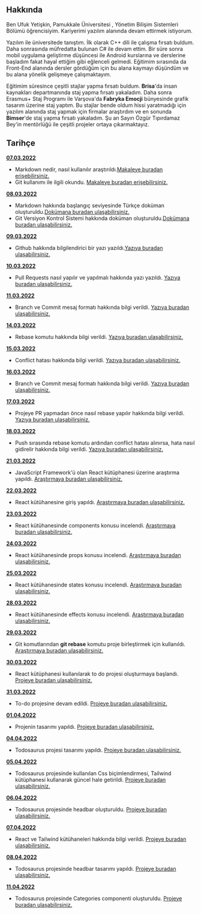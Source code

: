 ## Hakkında

Ben Ufuk Yetişkin, Pamukkale Üniversitesi , Yönetim Bilişim Sistemleri Bölümü öğrencisiyim. Kariyerimi yazılım alanında devam ettirmek istiyorum.

Yazılım ile üniversitede tanıştım. İlk olarak C++ dili ile çalışma fırsatı buldum. Daha sonrasında müfredatta bulunan C# ile devam ettim. Bir süre sonra mobil uygulama geliştirme düşüncesi ile Android kurslarına ve derslerine başladım fakat hayal ettiğim gibi eğlenceli gelmedi. Eğitimim sırasında da Front-End alanında dersler gördüğüm için bu alana kaymayı düşündüm ve bu alana yönelik gelişmeye çalışmaktayım.

Eğitimim süresince çeşitli stajlar yapma fırsatı buldum. **Brisa**'da insan kaynakları departmanında staj yapma fırsatı yakaladım. Daha sonra Erasmus+ Staj Programı ile Varşova'da **Fabryka Emocji** bünyesinde grafik tasarım üzerine staj yaptım. Bu stajlar bende oldum hissi yaratmadığı için yazılım alanında staj yapmak için firmalar araştırdım ve en sonunda **Bimser**'de staj yapma fırsatı yakaladım. Şu an Sayın Özgür Tıpırdamaz Bey'in mentörlüğü ile çeşitli projeler ortaya çıkarmaktayız.

## Tarihçe

[**07.03.2022**](https://github.com/bimser-intern/docs/issues/9)

- Markdown nedir, nasıl kullanılır araştırıldı.[Makaleye buradan erişebilirsiniz.](https://www.markdownguide.org/cheat-sheet/) 
- Git kullanımı ile ilgili okundu. [Makaleye buradan erişebilirsiniz.](https://bidb.itu.edu.tr/seyir-defteri/blog/2019/02/13/git)

[**08.03.2022**](https://github.com/bimser-intern/docs/issues/10)

- Markdown hakkında başlangıç seviyesinde Türkçe doküman oluşturuldu.[Dokümana buradan ulaşabilirsiniz.](../Markdown.md)
- Git Versiyon Kontrol Sistemi hakkında doküman oluşturuldu.[Dokümana buradan ulaşabilirsiniz.](../Git-Versiyon-Kontrol.md)

[**09.03.2022**](https://github.com/bimser-intern/docs/issues/11)

- Github hakkında bilgilendirici bir yazı yazıldı.[Yazıya buradan ulaşabilirsiniz.](../Git-Versiyon-Kontrol.md)

[**10.03.2022**](https://github.com/bimser-intern/docs/issues/14)

- Pull Requests nasıl yapılır ve yapılmalı hakkında yazı yazıldı. [Yazıya buradan ulaşabilirsiniz.](../Git-Versiyon-Kontrol.md)

[**11.03.2022**](https://github.com/bimser-intern/docs/issues/15)

- Branch ve Commit mesaj formatı hakkında bilgi verildi. [Yazıya buradan ulaşabilirsiniz.](../Git-Versiyon-Kontrol.md)

[**14.03.2022**](https://github.com/bimser-intern/docs/issues/24)

- Rebase komutu hakkında bilgi verildi. [Yazıya buradan ulaşabilirsiniz.](../Git-Versiyon-Kontrol.md)
  
[**15.03.2022**](https://github.com/bimser-intern/docs/issues/25)

- Conflict hatası hakkında bilgi verildi. [Yazıya buradan ulaşabilirsiniz.](../Git-Versiyon-Kontrol.md)
  
[**16.03.2022**](https://github.com/bimser-intern/docs/issues/26)

- Branch ve Commit mesaj formatı hakkında bilgi verildi. [Yazıya buradan ulaşabilirsiniz.](../Git-Versiyon-Kontrol.md)

[**17.03.2022**](https://github.com/bimser-intern/docs/issues/27)

- Projeye PR yapmadan önce nasıl rebase yapılır hakkında bilgi verildi. [Yazıya buradan ulaşabilirsiniz.](../Git-Versiyon-Kontrol.md)
  
[**18.03.2022**](https://github.com/bimser-intern/docs/issues/28)

- Push sırasında rebase komutu ardından conflict hatası alınırsa, hata nasıl gidirelir hakkında bilgi verildi. [Yazıya buradan ulaşabilirsiniz.](../Git-Versiyon-Kontrol.md)

[**21.03.2022**](https://github.com/bimser-intern/docs/issues/34)

- JavaScript Framework'ü olan React kütüphanesi üzerine araştırma yapıldı. [Araştırmaya buradan ulaşabilirsiniz.](https://app.patika.dev/courses/react)

[**22.03.2022**](https://github.com/bimser-intern/docs/issues/35)

- React kütühanesine giriş yapıldı. [Araştırmaya buradan ulaşabilirsiniz.](https://app.patika.dev/courses/react)

[**23.03.2022**](https://github.com/bimser-intern/docs/issues/36)

- React kütühanesinde components konusu incelendi. [Araştırmaya buradan ulaşabilirsiniz.](https://app.patika.dev/courses/react)

[**24.03.2022**](https://github.com/bimser-intern/docs/issues/36)

- React kütühanesinde props konusu incelendi. [Araştırmaya buradan ulaşabilirsiniz.](https://app.patika.dev/courses/react)

[**25.03.2022**](https://github.com/bimser-intern/docs/issues/36)

- React kütühanesinde states konusu incelendi. [Araştırmaya buradan ulaşabilirsiniz.](https://app.patika.dev/courses/react)
 
 [**28.03.2022**](https://github.com/bimser-intern/docs/issues/43)

- React kütühanesinde effects konusu incelendi. [Araştırmaya buradan ulaşabilirsiniz.](https://app.patika.dev/courses/react)

[**29.03.2022**](https://github.com/bimser-intern/docs/issues/44)

- Git komutlarından **git rebase** komutu proje birleştirmek için kullanıldı. [Araştırmaya buradan ulaşabilirsiniz.](../Git-Versiyon-Kontrol.md)

[**30.03.2022**](https://github.com/bimser-intern/docs/issues/45)

- React kütüphanesi kullanılarak to do projesi oluşturmaya başlandı. [Projeye buradan ulaşabilirsiniz.](https://github.com/bimser-intern/todosaurus)

[**31.03.2022**](https://github.com/bimser-intern/docs/issues/46)

- To-do projesine devam edildi. [Projeye buradan ulaşabilirsiniz.](https://github.com/bimser-intern/todosaurus)

[**01.04.2022**](https://github.com/bimser-intern/docs/issues/47)

- Projenin tasarımı yapıldı. [Projeye buradan ulaşabilirsiniz.](https://github.com/bimser-intern/todosaurus)

[**04.04.2022**](https://github.com/bimser-intern/docs/issues/47)

- Todosaurus projesi tasarımı yapıldı. [Projeye buradan ulaşabilirsiniz.](https://github.com/bimser-intern/todosaurus)

[**05.04.2022**](https://github.com/bimser-intern/docs/issues/51)

- Todosaurus projesinde kullanılan Css biçimlendirmesi, Tailwind kütüphanesi kullanarak güncel hale getirildi. [Projeye buradan ulaşabilirsiniz.](https://github.com/bimser-intern/todosaurus)

[**06.04.2022**](https://github.com/bimser-intern/docs/issues/47)

- Todosaurus projesinde headbar oluşturuldu. [Projeye buradan ulaşabilirsiniz.](https://github.com/bimser-intern/todosaurus)

[**07.04.2022**](https://github.com/bimser-intern/docs/issues/47)

- React ve Tailwind kütühaneleri hakkında bilgi verildi. [Projeye buradan ulaşabilirsiniz.](../docs/React.md)

[**08.04.2022**](https://github.com/bimser-intern/docs/issues/51)

- Todosaurus projesinde headbar tasarımı yapıldı. [Projeye buradan ulaşabilirsiniz.](https://github.com/bimser-intern/todosaurus)

[**11.04.2022**](https://github.com/bimser-intern/docs/issues/59)

- Todosaurus projesinde Categories componenti oluşturuldu. [Projeye buradan ulaşabilirsiniz.](https://github.com/bimser-intern/todosaurus)